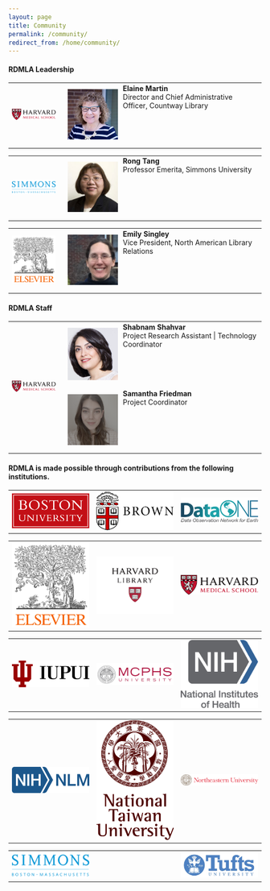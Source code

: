 ```yaml
---
layout: page
title: Community
permalink: /community/
redirect_from: /home/community/
---
```


#### <b>RDMLA Leadership</b>

<table>
  <tr><td rowspan="1" width="20%"><img src="/images/icons_logos/partner_institutions_logos/HMS.png" alt="Harvard Medical School Logo"></td>
    <td><div style="width:100px;float:left;margin:10px"><img src="/images/team-photos/2020-updates/Elaine-Martin.jpg" alt="Elaine Martin Photo"></div><div>     <b>Elaine Martin</b><br> Director and Chief Administrative Officer, Countway Library</div></td></tr>
</table>

<table>
<tr><td rowspan="1" width="20%"><img src="/images/icons_logos/partner_institutions_logos/simmons-college.png" alt="Simmons University Logo"></td>
    <td><div style="width:100px;float:left;margin:10px"><img src="/images/team-photos/2020-updates/Rong-Tang.jpg" alt="Rong Tang Photo"></div><div><b>Rong Tang</b><br> Professor Emerita, Simmons University</div></td></tr>
</table>

<table>
<tr><td rowspan="1" width="20%"><img src="/images/icons_logos/partner_institutions_logos/Elsevier.png" alt="Elsevier Logo"></td>
    <td><div style="width:100px;float:left;margin:10px"><img src="/images/team-photos/2020-updates/EmilySingley_Photo.jpg" alt="Emily Singley Photo"></div><div><b>Emily Singley</b><br> Vice President, North American Library Relations</div></td></tr>
</table>
 
#### <b>RDMLA Staff</b>

<table>
  <tr><td rowspan="2" width="20%"><img src="/images/icons_logos/partner_institutions_logos/HMS.png" alt="Harvard Medical School Logo"></td>
   <td><div style="width:100px;float:left;margin:10px"><img src="/images/team-photos/2020-updates/shabnams.png" alt="Shabnam Shahvar Photo"></div><div> <b>Shabnam Shahvar</b><br> Project Research Assistant | Technology Coordinator</div> 
 </td></tr>
  <tr><td><div style="width:100px;float:left;margin:10px"><img src="/images/team-photos/2020-updates/SamanthaF1.png" alt="Samantha Friedman Photo"></div><div> <b>Samantha Friedman</b><br> Project Coordinator</div>
  </td></tr>
</table>





#### <b>RDMLA is made possible through contributions from the following institutions.<B>

<table>
  <tr><td rowspan="1" width="20%"><img src="/images/icons_logos/partner_institutions_logos/boston-university.png" alt="BU Logo" ></td>
    <td rowspan="1" width="20%"><img src="/images/icons_logos/partner_institutions_logos/brown-logo.png" alt="Brown University Logo" ></td>
    <td rowspan="1" width="20%"><img src="/images/icons_logos/partner_institutions_logos/dataone.png" alt="DataONE Logo" ></td></tr>
</table>

<table>
  <tr><td rowspan="1" width="20%"><img src="/images/icons_logos/partner_institutions_logos/Elsevier.png" alt="Elsevier Logo"  ></td>
    <td rowspan="1" width="20%"><img src="/images/icons_logos/partner_institutions_logos/harvard-library.png" alt="Harvard Library Logo" ></td>
    <td rowspan="1" width="20%"><img src="/images/icons_logos/partner_institutions_logos/HMS.png" alt="Harvard Medical School Logo" ></td></tr>
</table>

<table>
  <tr><td rowspan="1" width="20%"><img src="/images/icons_logos/partner_institutions_logos/IUPUI_logo.png" alt="IUPUI Logo" ></td>
    <td rowspan="1" width="20%"><img src="/images/icons_logos/partner_institutions_logos/MCPHS.png" alt="MCPHS University Logo" ></td>
    <td rowspan="1" width="20%"><img src="/images/icons_logos/partner_institutions_logos/NIH_logo.png" alt="National Institutes of Health Logo" ></td></tr>
</table>

<table>
  <tr><td rowspan="1" width="20%"><img src="/images/icons_logos/partner_institutions_logos/NIH_NLM_logo.png" alt="National Library of Medicine Logo" ></td>
    <td rowspan="1" width="20%"><img src="/images/icons_logos/partner_institutions_logos/ntu-logo.png" alt="NTU Logo" ></td>
    <td rowspan="1" width="20%"><img src="/images/icons_logos/partner_institutions_logos/neulogo.png" alt="Northeastern University Logo" ></td></tr>
</table>

<table>
  <tr><td rowspan="1" width="20%"><img src="/images/icons_logos/partner_institutions_logos/simmons-college.png" alt="Simmons University Logo" ></td>
    <td rowspan="1" width="20%"></td>
    <td rowspan="1" width="20%"><img src="/images/icons_logos/partner_institutions_logos/Tufts-University.jpg" alt="Tufts University Logo" ></td></tr>
</table>
